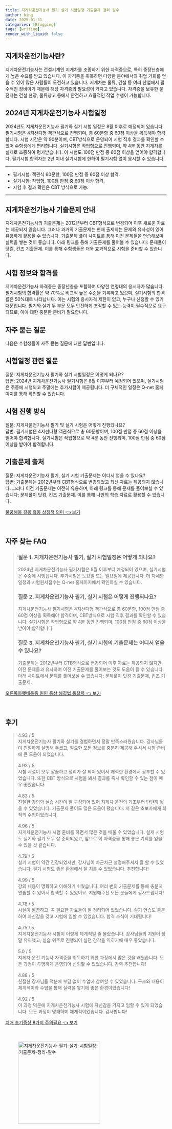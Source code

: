 ```yaml
---
title: 지게차운전기능사 필기 실기 시험일정 기출문제 정리 필수
author: bing
date: 2025-01-31
categories: [Blogging]
tags: [writing]
render_with_liquid: false
---
```



<h2 id='지게차운전기능사소개'>지게차운전기능사란?</h2>

<p>지게차운전기능사는 건설기계인 지게차를 조종하기 위한 자격증으로, 특히 중장년층에게 높은 수요를 받고 있습니다. 이 자격증을 취득하면 다양한 분야에서의 취업 기회를 얻을 수 있어 많은 사람들이 도전하고 있습니다. 지게차는 물류, 건설 등 여러 산업에서 필수적인 장비이기 때문에 해당 자격증의 필요성이 커지고 있습니다. 자격증을 보유한 운전자는 건설 현장, 물류창고 등에서 안전하고 효율적인 작업 수행이 가능합니다.</p>

<h2 id='2024시험일정'>2024년 지게차운전기능사 시험일정</h2>

<p>2024년도 지게차운전기능사 필기와 실기 시험 일정은 8월 이후로 예정되어 있습니다. 필기시험은 4지선다형 객관식으로 진행되며, 총 60문항 중 60점 이상을 획득해야 합격합니다. 시험 시간은 약 90분이며, CBT방식으로 운영되어 시험 직후 결과를 확인할 수 있어 수험생에게 편리합니다. 실기시험은 작업형으로 진행되며, 약 4분 동안 지게차를 실제로 조종하여 평가받습니다. 이 시험도 100점 만점 중 60점 이상을 얻어야 합격합니다. 필기시험 합격자는 2년 이내 실기시험에 한하여 필기시험 없이 응시할 수 있습니다.</p>

<hr />

<ul>
    <li>필기시험: 객관식 60문항, 100점 만점 중 60점 이상 합격.</li>
    <li>실기시험: 작업형, 100점 만점 중 60점 이상 합격.</li>
    <li>시험 후 결과 확인은 CBT 방식으로 가능.</li>
</ul>

<hr />

<h2 id='기출문제안내'>지게차운전기능사 기출문제 안내</h2>

<p>지게차운전기능사의 기출문제는 2012년부터 CBT형식으로 변경되어 이후 새로운 자료는 제공되지 않습니다. 그러나 과거의 기출문제는 현재 출제되는 문제와 유사성이 있어 유용하게 활용될 수 있습니다. 기출문제 풀이 사이트를 통해 이전 문제들을 연습해보며 실력을 쌓는 것이 좋습니다. 아래 링크를 통해 기출문제를 풀어볼 수 있습니다: 문제풀이 닷컴, 킨즈 기출문제. 이를 통해 수험생들은 더욱 효과적으로 시험을 준비할 수 있습니다.</p>

<h2 id='시험정보'>시험 정보와 합격률</h2>

<p>지게차운전기능사 자격증은 중장년층을 포함하여 다양한 연령대의 응시자가 많습니다. 필기시험의 합격률은 약 70%로 비교적 높은 수준을 기록하고 있으며, 실기시험의 합격률은 50%대로 나타납니다. 이는 시험의 응시자격 제한이 없고, 누구나 신청할 수 있기 때문입니다. 필기와 실기 두 부문 모두 안전하게 조작할 수 있는 능력이 필수적으로 요구되므로, 이에 대한 충분한 준비가 필요합니다.</p>

<h2 id='자주묻는질문'>자주 묻는 질문</h2>

<p>다음은 수험생들이 자주 묻는 질문에 대한 답변입니다.</p>

<h2 id='시험일정QNA'>시험일정 관련 질문</h2>

<p>질문: 지게차운전기능사 필기와 실기 시험일정은 어떻게 되나요? <br />
답변: 2024년 지게차운전기능사 필기시험은 8월 이후부터 예정되어 있으며, 실기시험은 주중에 시행되고 주말에는 추가시험이 제공됩니다. 더 구체적인 일정은 Q-net 홈페이지를 통해 확인할 수 있습니다.</p>

<h2 id='시험진행QNA'>시험 진행 방식</h2>

<p>질문: 지게차운전기능사 필기 및 실기 시험은 어떻게 진행되나요? <br />
답변: 필기시험은 4지선다형 객관식으로 총 60문항이며, 100점 만점 중 60점 이상을 얻어야 합격합니다. 실기시험은 작업형으로 약 4분 동안 진행되며, 100점 만점 중 60점 이상을 받아야 합격합니다. </p>

<h2 id='기출문제QNA'>기출문제 출처</h2>

<p>질문: 지게차운전기능사 필기, 실기 시험 기출문제는 어디서 얻을 수 있나요? <br />
답변: 기출문제는 2012년부터 CBT형식으로 변경되었고 최신 자료는 제공되지 않습니다. 그러나 이전 기출문제는 여전히 유용하며, 아래 링크를 통해 문제를 풀어보실 수 있습니다: 문제풀이 닷컴, 킨즈 기출문제. 이를 통해 나만의 학습 자료로 활용할 수 있습니다.</p>


<p><a class="click-button" title="불꿈해몽 길몽 흉몽 상징적 의미" href="https://afficreate.github.io/posts/%EB%B6%88%EA%BF%88%ED%95%B4%EB%AA%BD-%EA%B8%B8%EB%AA%BD-%ED%9D%89%EB%AA%BD-%EC%83%81%EC%A7%95%EC%A0%81-%EC%9D%98%EB%AF%B8/" rel="dofollow">불꿈해몽 길몽 흉몽 상징적 의미 👈 보기</a></p><br>
<h2 id='자주_찾는_FAQ'>자주 찾는 FAQ</h2>
<div itemscope="" itemtype="https://schema.org/FAQPage"> 
<blockquote> 
<div itemscope="" itemprop="mainEntity" itemtype="https://schema.org/Question"> 
<h3 itemprop="name">질문 1. 지게차운전기능사 필기, 실기 시험일정은 어떻게 되나요?</h3> 
<div itemscope="" itemprop="acceptedAnswer" itemtype="https://schema.org/Answer"> 
<span itemprop="text"> <p>2024년 지게차운전기능사 필기시험은 8월 이후부터 예정되어 있으며, 실기시험은 주중에 시행됩니다. 추가시험은 토요일 또는 일요일에 제공됩니다. 더 자세한 일정과 시험원서접수는 Q-net 홈페이지에서 확인하실 수 있습니다.</p> </span> 
</div> 
</div> 

<div itemscope="" itemprop="mainEntity" itemtype="https://schema.org/Question"> 
<h3 itemprop="name">질문 2. 지게차운전기능사 필기, 실기 시험은 어떻게 진행되나요?</h3> 
<div itemscope="" itemprop="acceptedAnswer" itemtype="https://schema.org/Answer"> 
<span itemprop="text"> <p>지게차운전기능사 필기시험은 4지선다형 객관식으로 총 60문항, 100점 만점 중 60점 이상을 획득해야 합격이며, CBT방식으로 시험 직후 결과를 확인할 수 있습니다. 실기시험은 작업형으로 약 4분 동안 진행되며, 100점 만점 중 60점 이상을 받아야 합격합니다.</p> </span> 
</div> 
</div> 

<div itemscope="" itemprop="mainEntity" itemtype="https://schema.org/Question"> 
<h3 itemprop="name">질문 3. 지게차운전기능사 필기, 실기 시험의 기출문제는 어디서 얻을 수 있나요?</h3> 
<div itemscope="" itemprop="acceptedAnswer" itemtype="https://schema.org/Answer"> 
<span itemprop="text"> <p>기출문제는 2012년부터 CTB형식으로 변경되어 이후 자료는 제공되지 않지만, 이전 문제들과 유사하여 이전 기출문제를 풀어보는 것도 도움이 될 수 있습니다. 아래 사이트에서 문제를 풀어보실 수 있습니다: 문제풀이 닷컴 기출문제, 킨즈 기출문제.</p> </span> 
</div> 
</div> 

</blockquote> 
</div>
<p><a class="click-button" title="오른쪽아랫배통증 원인 증상 해결법 통찰력" href="https://afficreate.github.io/posts/%EC%98%A4%EB%A5%B8%EC%AA%BD%EC%95%84%EB%9E%AB%EB%B0%B0%ED%86%B5%EC%A6%9D-%EC%9B%90%EC%9D%B8-%EC%A6%9D%EC%83%81-%ED%95%B4%EA%B2%B0%EB%B2%95-%ED%86%B5%EC%B0%B0%EB%A0%A5/" rel="dofollow">오른쪽아랫배통증 원인 증상 해결법 통찰력 👈 보기</a></p><br>
<h2 id='후기'>후기</h2>
<div itemscope itemtype="https://schema.org/Product">
  <blockquote>
  <div itemprop="review" itemscope itemtype="https://schema.org/Review">
      <div itemprop="reviewRating" itemscope itemtype="https://schema.org/Rating"> <span itemprop="ratingValue">4.93</span> / <span itemprop="bestRating">5</span> </div>
      <span itemprop="reviewBody">지게차운전기능사 필기와 실기를 경험하면서 정말 만족스러웠습니다. 강사님들이 친절하게 설명해 주셨고, 필요한 모든 정보를 충분히 제공해 주셔서 시험 준비에 큰 도움이 되었습니다.</span>
  </div>
  <br>
  <div itemprop="review" itemscope itemtype="https://schema.org/Review">
      <div itemprop="reviewRating" itemscope itemtype="https://schema.org/Rating"> <span itemprop="ratingValue">4.93</span> / <span itemprop="bestRating">5</span> </div>
      <span itemprop="reviewBody">시험 시설이 모두 깔끔하고 정리가 잘 되어 있어서 쾌적한 환경에서 공부할 수 있었습니다. 또한 CBT 방식으로 시험을 봐서 결과를 즉시 확인할 수 있는 점이 매우 좋았습니다.</span>
  </div>
  <br>
  <div itemprop="review" itemscope itemtype="https://schema.org/Review">
      <div itemprop="reviewRating" itemscope itemtype="https://schema.org/Rating"> <span itemprop="ratingValue">4.83</span> / <span itemprop="bestRating">5</span> </div>
      <span itemprop="reviewBody">친절한 강의와 실습 시간이 잘 구성되어 있어 지게차 운전의 기초부터 탄탄히 쌓을 수 있었습니다. 기출문제 풀이도 많은 도움이 됐습니다. 저 같은 초보자에게 최적의 수업이었습니다.</span>
  </div>
  <br>
  <div itemprop="review" itemscope itemtype="https://schema.org/Review">
      <div itemprop="reviewRating" itemscope itemtype="https://schema.org/Rating"> <span itemprop="ratingValue">4.96</span> / <span itemprop="bestRating">5</span> </div>
      <span itemprop="reviewBody">지게차운전기능사 시험 준비를 하면서 많은 것을 배울 수 있었습니다. 실제 시험도 실기와 필기 모두 잘 준비되었고, 앞으로 이 자격증을 통해 좋은 기회를 얻을 수 있을 것 같습니다.</span>
  </div>
  <br>
  <div itemprop="review" itemscope itemtype="https://schema.org/Review">
      <div itemprop="reviewRating" itemscope itemtype="https://schema.org/Rating"> <span itemprop="ratingValue">4.79</span> / <span itemprop="bestRating">5</span> </div>
      <span itemprop="reviewBody">실기 시험이 약간 긴장되었지만, 강사님이 차근차근 설명해주셔서 잘 할 수 있었습니다. 필기 시험도 좋은 환경에서 잘 치를 수 있었습니다. 추천합니다!</span>
  </div>
  <br>
  <div itemprop="review" itemscope itemtype="https://schema.org/Review">
      <div itemprop="reviewRating" itemscope itemtype="https://schema.org/Rating"> <span itemprop="ratingValue">4.99</span> / <span itemprop="bestRating">5</span> </div>
      <span itemprop="reviewBody">강의 내용이 명확하고 이해하기 쉬웠습니다. 여러 번의 기출문제를 통해 충분히 연습할 수 있어서 합격할 수 있었어요. 지원해주신 모든 분들에게 감사드립니다!</span>
  </div>
  <br>
  <div itemprop="review" itemscope itemtype="https://schema.org/Review">
      <div itemprop="reviewRating" itemscope itemtype="https://schema.org/Rating"> <span itemprop="ratingValue">4.78</span> / <span itemprop="bestRating">5</span> </div>
      <span itemprop="reviewBody">시설이 깔끔하고, 꼭 필요한 자료들이 잘 정리되어 있었습니다. 실기 연습도 충분하여 자신감을 갖고 시험에 임할 수 있었습니다. 합격 소식이 기대됩니다!</span>
  </div>
  <br>
  <div itemprop="review" itemscope itemtype="https://schema.org/Review">
      <div itemprop="reviewRating" itemscope itemtype="https://schema.org/Rating"> <span itemprop="ratingValue">4.75</span> / <span itemprop="bestRating">5</span> </div>
      <span itemprop="reviewBody">지게차운전기능사 시험이 이렇게 체계적일 줄 몰랐습니다. 강사님들의 지원이 정말 유익했고, 실습 위주로 진행되어 실전 감각을 익히기에 매우 좋았습니다.</span>
  </div>
  <br>
  <div itemprop="review" itemscope itemtype="https://schema.org/Review">
      <div itemprop="reviewRating" itemscope itemtype="https://schema.org/Rating"> <span itemprop="ratingValue">5.0</span> / <span itemprop="bestRating">5</span> </div>
      <span itemprop="reviewBody">지게차 운전 기능사 자격증을 취득하기 위한 과정에서 많은 것을 배웠습니다. 모든 과정이 투명하게 운영되어 신뢰할 수 있었습니다. 강력 추천합니다!</span>
  </div>
  <br>
  <div itemprop="review" itemscope itemtype="https://schema.org/Review">
      <div itemprop="reviewRating" itemscope itemtype="https://schema.org/Rating"> <span itemprop="ratingValue">4.88</span> / <span itemprop="bestRating">5</span> </div>
      <span itemprop="reviewBody">친절한 강사님들 덕분에 부담 없이 수업에 참여할 수 있었습니다. 구조와 내용이 체계적이라 수업을 통해 실력을 쌓기에 좋은 환경이었습니다!</span>
  </div>
  <br>
  <div itemprop="review" itemscope itemtype="https://schema.org/Review">
      <div itemprop="reviewRating" itemscope itemtype="https://schema.org/Rating"> <span itemprop="ratingValue">4.92</span> / <span itemprop="bestRating">5</span> </div>
      <span itemprop="reviewBody">이 과정 덕분에 지게차운전기능사 시험에 자신감을 가지고 임할 수 있게 되었습니다. 모든 과정이 명쾌하며 체계적이었습니다. 감사합니다!</span>
  </div>
  </blockquote>
</div>
<p><a class="click-button" title="치매 초기증상 8가지 주의필요" href="https://afficreate.github.io/posts/%EC%B9%98%EB%A7%A4-%EC%B4%88%EA%B8%B0%EC%A6%9D%EC%83%81-8%EA%B0%80%EC%A7%80-%EC%A3%BC%EC%9D%98%ED%95%84%EC%9A%94/" rel="dofollow">치매 초기증상 8가지 주의필요 👈 보기</a></p><br>
<figure class="image"><img src="https://afficreate.github.io/assets/img/thumbnail/지게차운전기능사-필기-실기-시험일정-기출문제-정리-필수.webp" alt="지게차운전기능사-필기-실기-시험일정-기출문제-정리-필수" width="256" height="256"></figure>